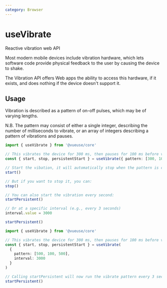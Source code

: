 ```yaml
---
category: Browser
---
```


# useVibrate

Reactive vibration web API

Most modern mobile devices include vibration hardware, which lets software 
code provide physical feedback to the user by causing the device to shake. 

The Vibration API offers Web apps the ability to access this hardware, 
if it exists, and does nothing if the device doesn't support it.

## Usage

Vibration is described as a pattern of on-off pulses, which may be of varying 
lengths. 

N.B. The pattern may consist of either a single integer, describing the 
number of milliseconds to vibrate, or an array of integers describing 
a pattern of vibrations and pauses.

```ts
import { useVibrate } from '@vueuse/core'

// This vibrates the device for 300 ms, then pauses for 100 ms before vibrating the device again for another 300 ms:
const { start, stop, persistentStart } = useVibrate({ pattern: [300, 100, 300] })

// Start the vibation, it will automatically stop when the pattern is complete:
start()

// But if you want to stop it, you can:
stop()

// You can also start the vibration every second:
startPersistent()

// Or at a specific interval (e.g., every 3 seconds)
interval.value = 3000

startPersistent()
```

```ts
import { useVibrate } from '@vueuse/core'

// This vibrates the device for 300 ms, then pauses for 100 ms before vibrating the device again for another 300 ms:
const { start, stop, persistentStart } = useVibrate(
  { 
    pattern: [500, 100, 500],
    interval: 3000 
  }
)

// Calling startPersistent will now run the vibrate pattern every 3 seconds:
startPersistent()
```